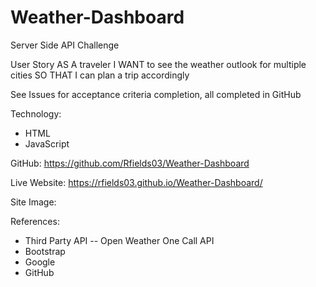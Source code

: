 # Weather-Dashboard
Server Side API Challenge

User Story
AS A traveler I WANT to see the weather outlook for multiple cities SO THAT I can plan a trip accordingly

See Issues for acceptance criteria completion, all completed in GitHub

Technology:
- HTML
- JavaScript

GitHub: https://github.com/Rfields03/Weather-Dashboard

Live Website: https://rfields03.github.io/Weather-Dashboard/

Site Image:
![]()

References:
- Third Party API
-- Open Weather One Call API
- Bootstrap
- Google
- GitHub

